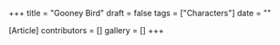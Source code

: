 +++
title = "Gooney Bird"
draft = false
tags = ["Characters"]
date = ""

[Article]
contributors = []
gallery = []
+++